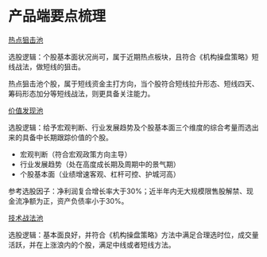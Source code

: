 # 产品端要点梳理

[热点狙击池](./part1.md)

选股逻辑：个股基本面状况尚可，属于近期热点板块，且符合《机构操盘策略》短线战法，做短线的狙击。

热点狙击池个股，属于短线资金主打方向，当个股符合短线拉升形态、短线四天、筹码形态加分等短线战法，则更具备关注能力。

[价值发现池](./part2.md)

选股逻辑：给予宏观判断、行业发展趋势及个股基本面三个维度的综合考量而选出来的具备中长期跟踪价值的个股。

- 宏观判断（符合宏观政策方向主导）
- 行业发展趋势（处在高度成长期及周期中的景气期）
- 个股基本面（业绩增速客观、杠杆可控、护城河高）

参考选股因子：净利润复合增长率大于30%；近半年内无大规模限售股解禁、现金流净额为正，资产负债率小于30%。

[技术战法池](./part3.md)

选股逻辑：基本面良好，并符合《机构操盘策略》方法中满足合理选时位，成交量活跃，并在上涨浪内的个股，满足中线或者短线方法。
